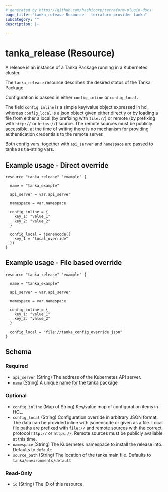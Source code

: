 ```yaml
---
# generated by https://github.com/hashicorp/terraform-plugin-docs
page_title: "tanka_release Resource - terraform-provider-tanka"
subcategory: ""
description: |-

---
```


# tanka_release (Resource)

A release is an instance of a Tanka Package running in a Kubernetes cluster.

The `tanka_release` resource describes the desired status of the Tanka Package.

Configuration is passed in either `config_inline` or `config_local`.

The field `config_inline` is a simple key/value object expressed in hcl, whereas `config_local` is a json object given either directly or by loading a file from either a local (by prefixing with `file://`) or remote (by prefixing with `http://` or `https://`) source. The remote sources must be publicly accessible, at the time of writing there is no mechanism for providing authentication credentials to the remote server.

Both config vars, together with `api_server` and `namespace` are passed to tanka as tla-string vars.

## Example usage - Direct override

```hcl
resource "tanka_release" "example" {

  name = "tanka_example"

  api_server = var.api_server

  namespace = var.namespace

  config_inline = {
    key_1: "value_1"
    key_2: "value_2"
  }

  config_local = jsonencode({
    key_1 = "local_override"
  })
}
```

## Example usage - File based override

```hcl
resource "tanka_release" "example" {

  name = "tanka_example"

  api_server = var.api_server

  namespace = var.namespace

  config_inline = {
    key_1: "value_1"
    key_2: "value_2"
  }

  config_local = "file://tanka_config_override.json"
}
```

<!-- schema generated by tfplugindocs -->
## Schema

### Required

- `api_server` (String) The address of the Kubernetes API server.
- `name` (String) A unique name for the tanka package

### Optional

- `config_inline` (Map of String) Key/value map of configuration items in HCL.
- `config_local` (String) Configuration override in arbitrary JSON format. The data can be provided inline with jsonencode or given as a file. Local file paths are prefixed with `file://` and remote sources with the correct protocol `http://` or `https://`. Remote sources must be publicly available at this time.
- `namespace` (String) The Kubernetes namespace to install the release into. Defaults to `default`
- `source_path` (String) The location of the tanka main file. Defaults to `tanka/environments/default`

### Read-Only

- `id` (String) The ID of this resource.
